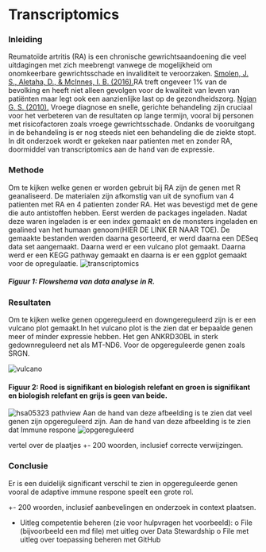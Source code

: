  # Transcriptomics


### Inleiding

Reumatoïde artritis (RA) is een chronische gewrichtsaandoening die veel uitdagingen met zich meebrengt vanwege de mogelijkheid om onomkeerbare gewrichtsschade en invaliditeit te veroorzaken. [Smolen, J. S., Aletaha, D., & McInnes, I. B. (2016).](bronnen/pubmed-27156434.txt)RA treft ongeveer 1% van de bevolking en heeft niet alleen gevolgen voor de kwaliteit van leven van patiënten maar legt ook een aanzienlijke last op de gezondheidszorg. [Ngian G. S. (2010).](bronnen/pubmed-20877764.txt) Vroege diagnose en snelle, gerichte behandeling zijn cruciaal voor het verbeteren van de resultaten op lange termijn, vooral bij personen met risicofactoren zoals vroege gewrichtsschade. Ondanks de vooruitgang in de behandeling is er nog steeds niet een behandeling die de ziekte stopt. In dit onderzoek wordt er gekeken naar patienten met en zonder RA, doormiddel van transcriptomics aan de hand van de expressie.

### Methode

Om te kijken welke genen er worden gebruit bij RA zijn de genen met R geanaliseerd. De materialen zijn afkomstig van uit de synofium van 4 patienten met RA en 4 patienten zonder RA. Het was bevestigd met de gene die auto antistoffen hebben. Eerst werden de packages ingeladen. Nadat deze waren ingeladen is er een index gemaakt en de monsters ingeladen en gealined van het humaan genoom(HIER DE LINK ER NAAR TOE). De gemaakte bestanden werden daarna gesorteerd, er werd daarna een DESeq data set aangemaakt. Daarna werd er een vulcano plot gemaakt. Daarna werd er een KEGG pathway gemaakt en daarna is er een ggplot gemaakt voor de opregulaatie. ![transcriptomics](https://github.com/user-attachments/assets/d49d1f50-8476-4ed8-aa30-e5c20f5b51e5) 
##### Figuur 1: Flowshema van data analyse in R.

### Resultaten
Om te kijken welke genen opgereguleerd en downgereguleerd zijn is er een vulcano plot gemaakt.In het vulcano plot is the zien dat er bepaalde genen meer of minder expressie hebben. Het gen ANKRD30BL in sterk gedownreguleerd net als MT-ND6. Voor de opgereguleerde genen zoals SRGN.


![vulcano](https://github.com/user-attachments/assets/f4687d5e-166f-4584-be75-46e8c4569798) 
#### Figuur 2: Rood is signifikant en biologish relefant en groen is signifikant en biologish relefant en grijs is geen van beide.
![hsa05323 pathview](https://github.com/user-attachments/assets/ecf85c40-c04a-404d-8216-ca4faf9b02c7) Aan de hand van deze afbeelding is te zien dat veel genen zijn opgereguleerd zijn. Aan de hand van deze afbeelding is te zien dat Immune respone ![opgereguleerd](https://github.com/user-attachments/assets/89d66854-92d0-4d71-8925-ca0d20636555)


vertel over de plaatjes
 +- 200 woorden, inclusief correcte verwijzingen.
 
### Conclusie
Er is een duidelijk significant verschil te zien in opgereguleerde genen vooral de adaptive immune respone speelt een grote rol.


+- 200 woorden, inclusief aanbevelingen en onderzoek in context
plaatsen.


- Uitleg competentie beheren (zie voor hulpvragen het voorbeeld):
o File (bijvoorbeeld een md file) met uitleg over Data Stewardship
o File met uitleg over toepassing beheren met GitHub
